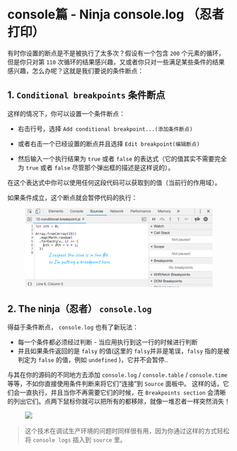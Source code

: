 

# console篇 - Ninja console.log （忍者打印）

有时你设置的断点是不是被执行了太多次？假设有一个包含 `200` 个元素的循环，但是你只对第 `110` 次循环的结果感兴趣，又或者你只对一些满足某些条件的结果感兴趣，怎么办呢？这就是我们要说的条件断点：

## 1. `Conditional breakpoints` 条件断点

这样的情况下，你可以设置一个条件断点：

*  右击行号，选择 `Add conditional breakpoint...(添加条件断点)`

*  或者右击一个已经设置的断点并且选择 `Edit breakpoint(编辑断点)`

*  然后输入一个执行结果为 `true` 或者 `false` 的表达式（它的值其实不需要完全为 `true` 或者 `false` 尽管那个弹出框的描述是这样说的）。

在这个表达式中你可以使用任何这段代码可以获取到的值（当前行的作用域）。

如果条件成立，这个断点就会暂停代码的执行：

<figure><img src="./_assets/img_1609449717486.gif" /><figcaption></figcaption></figure>

## 2. The ninja（忍者） `console.log`

得益于条件断点， `console.log` 也有了新玩法：

*  每一个条件都必须经过判断 - 当应用执行到这一行的时候进行判断
*  并且如果条件返回的是 `falsy` 的值(这里的 `falsy`并非是笔误，`falsy` 指的是被判定为 `false` 的值，例如 `undefined` )，它并不会暂停..

与其在你的源码的不同地方去添加 `console.log` / `console.table` / `console.time` 等等，不如你直接使用条件判断来将它们“连接”到 `Source` 面板中。
这样的话，它们会一直执行，并且当你不再需要它们的时候，在 `Breakpoints section` 会清晰的列出它们。点两下鼠标你就可以把所有的都移除，就像一堆忍者一样突然消失！

<figure><img src="./_assets/img_1609449718019.gif" /><figcaption></figcaption></figure>

>这个技术在调试生产环境的问题时同样很有用，因为你通过这样的方式轻松将 `console logs` 插入到 `source` 里。


            